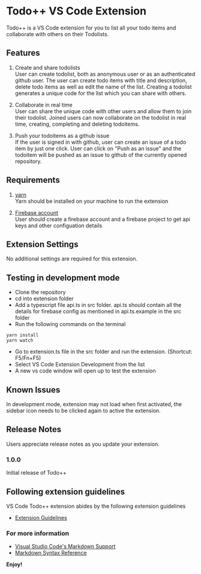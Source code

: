 # Todo++ VS Code Extension

Todo++ is a VS Code extension for you to list all your todo items and collaborate with others on their Todolists.

## Features

1. Create and share todolists \
User can create todolist, both as anonymous user or as an authenticated github user. The user can create todo items with title and description, delete todo items as well as edit the name of the list. Creating a todolist generates a unique code for the list which you can share with others.

2. Collaborate in real time \
User can share the unique code with other users and allow them to join their todolist. Joined users can now collaborate on the todolist in real time, creating, completing and deleting todoitems.

3. Push your todoitems as a github issue \
If the user is signed in with github, user can create an issue of a todo item by just one click. User can click on "Push as an issue" and the todoitem will be pushed as an issue to github of the currently opened repository.

## Requirements

1. [yarn](https://classic.yarnpkg.com/en/docs/install) \
Yarn should be installed on your machine to run the extension 

2. [Firebase account](https://firebase.google.com) \
User should create a firebase account and a firebase project to get api keys and other configuation details


## Extension Settings

No additional settings are required for this extension.

## Testing in development mode

- Clone the repository
- cd into extension folder
- Add a typescript file api.ts in src folder. api.ts should contain all the details for firebase config as mentioned in api.ts.example in the src folder
- Run the following commands on the terminal
```
yarn install
yarn watch
```
- Go to extension.ts file in the src folder and run the extension. (Shortcut: F5/Fn+F5)
- Select VS Code Extension Development from the list
- A new vs code window will open up to test the extension

## Known Issues

In development mode, extension may not load when first activated, the sidebar icon needs to be clicked again to active the extension.

## Release Notes

Users appreciate release notes as you update your extension.

### 1.0.0

Initial release of Todo++

## Following extension guidelines

VS Code Todo++ extension abides by the following extension guidelines

* [Extension Guidelines](https://code.visualstudio.com/api/references/extension-guidelines)


### For more information

* [Visual Studio Code's Markdown Support](http://code.visualstudio.com/docs/languages/markdown)
* [Markdown Syntax Reference](https://help.github.com/articles/markdown-basics/)

**Enjoy!**

